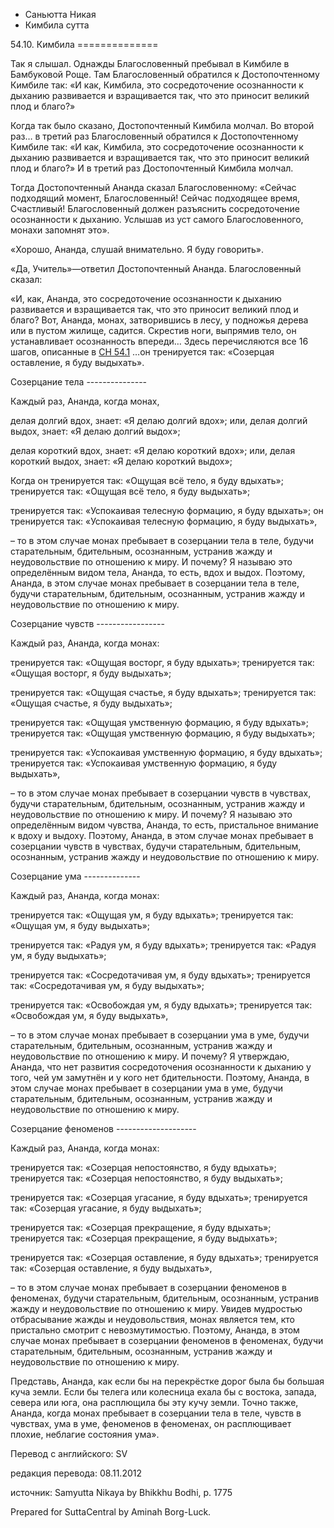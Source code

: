 









* Саньютта Никая
* Кимбила сутта


54\.10\. Кимбила
\=\=\=\=\=\=\=\=\=\=\=\=\=\=



Так я слышал\. Однажды Благословенный пребывал в Кимбиле в Бамбуковой Роще\. Там Благословенный обратился к Достопочтенному Кимбиле так: «И как, Кимбила, это сосредоточение осознанности к дыханию развивается и взращивается так, что это приносит великий плод и благо?»


Когда так было сказано, Достопочтенный Кимбила молчал\. Во второй раз… в третий раз Благословенный обратился к Достопочтенному Кимбиле так: «И как, Кимбила, это сосредоточение осознанности к дыханию развивается и взращивается так, что это приносит великий плод и благо?» И в третий раз Достопочтенный Кимбила молчал\.


Тогда Достопочтенный Ананда сказал Благословенному: «Сейчас подходящий момент, Благословенный\! Сейчас подходящее время, Счастливый\! Благословенный должен разъяснить сосредоточение осознанности к дыханию\. Услышав из уст самого Благословенного, монахи запомнят это»\.


«Хорошо, Ананда, слушай внимательно\. Я буду говорить»\.


«Да, Учитель»—ответил Достопочтенный Ананда\. Благословенный сказал:


«И, как, Ананда, это сосредоточение осознанности к дыханию развивается и взращивается так, что это приносит великий плод и благо? Вот, Ананда, монах, затворившись в лесу, у подножья дерева или в пустом жилище, садится\. Скрестив ноги, выпрямив тело, он устанавливает осознанность впереди… Здесь перечисляются все 16 шагов, описанные в [СН 54\.1](/sn54\.1/ru/sv) …он тренируется так: «Созерцая оставление, я буду выдыхать»\.


Созерцание тела
\-\-\-\-\-\-\-\-\-\-\-\-\-\-\-


Каждый раз, Ананда, когда монах,


делая долгий вдох, знает: «Я делаю долгий вдох»; или, делая долгий выдох, знает: «Я делаю долгий выдох»;


делая короткий вдох, знает: «Я делаю короткий вдох»; или, делая короткий выдох, знает: «Я делаю короткий выдох»;


Когда он тренируется так: «Ощущая всё тело, я буду вдыхать»; тренируется так: «Ощущая всё тело, я буду выдыхать»;


тренируется так: «Успокаивая телесную формацию, я буду вдыхать»; он тренируется так: «Успокаивая телесную формацию, я буду выдыхать»,


– то в этом случае монах пребывает в созерцании тела в теле, будучи старательным, бдительным, осознанным, устранив жажду и неудовольствие по отношению к миру\. И почему? Я называю это определённым видом тела, Ананда, то есть, вдох и выдох\. Поэтому, Ананда, в этом случае монах пребывает в созерцании тела в теле, будучи старательным, бдительным, осознанным, устранив жажду и неудовольствие по отношению к миру\.


Созерцание чувств
\-\-\-\-\-\-\-\-\-\-\-\-\-\-\-\-\-


Каждый раз, Ананда, когда монах:


тренируется так: «Ощущая восторг, я буду вдыхать»; тренируется так: «Ощущая восторг, я буду выдыхать»;


тренируется так: «Ощущая счастье, я буду вдыхать»; тренируется так: «Ощущая счастье, я буду выдыхать»;


тренируется так: «Ощущая умственную формацию, я буду вдыхать»; тренируется так: «Ощущая умственную формацию, я буду выдыхать»;


тренируется так: «Успокаивая умственную формацию, я буду вдыхать»; тренируется так: «Успокаивая умственную формацию, я буду выдыхать»,


– то в этом случае монах пребывает в созерцании чувств в чувствах, будучи старательным, бдительным, осознанным, устранив жажду и неудовольствие по отношению к миру\. И почему? Я называю это определённым видом чувства, Ананда, то есть, пристальное внимание к вдоху и выдоху\. Поэтому, Ананда, в этом случае монах пребывает в созерцании чувств в чувствах, будучи старательным, бдительным, осознанным, устранив жажду и неудовольствие по отношению к миру\.


Созерцание ума
\-\-\-\-\-\-\-\-\-\-\-\-\-\-


Каждый раз, Ананда, когда монах:


тренируется так: «Ощущая ум, я буду вдыхать»; тренируется так: «Ощущая ум, я буду выдыхать»;


тренируется так: «Радуя ум, я буду вдыхать»; тренируется так: «Радуя ум, я буду выдыхать»;


тренируется так: «Сосредотачивая ум, я буду вдыхать»; тренируется так: «Сосредотачивая ум, я буду выдыхать»;


тренируется так: «Освобождая ум, я буду вдыхать»; тренируется так: «Освобождая ум, я буду выдыхать»,


– то в этом случае монах пребывает в созерцании ума в уме, будучи старательным, бдительным, осознанным, устранив жажду и неудовольствие по отношению к миру\. И почему? Я утверждаю, Ананда, что нет развития сосредоточения осознанности к дыханию у того, чей ум замутнён и у кого нет бдительности\. Поэтому, Ананда, в этом случае монах пребывает в созерцании ума в уме, будучи старательным, бдительным, осознанным, устранив жажду и неудовольствие по отношению к миру\.


Созерцание феноменов
\-\-\-\-\-\-\-\-\-\-\-\-\-\-\-\-\-\-\-\-


Каждый раз, Ананда, когда монах:


тренируется так: «Созерцая непостоянство, я буду вдыхать»; тренируется так: «Созерцая непостоянство, я буду выдыхать»;


тренируется так: «Созерцая угасание, я буду вдыхать»; тренируется так: «Созерцая угасание, я буду выдыхать»;


тренируется так: «Созерцая прекращение, я буду вдыхать»; тренируется так: «Созерцая прекращение, я буду выдыхать»;


тренируется так: «Созерцая оставление, я буду вдыхать»; тренируется так: «Созерцая оставление, я буду выдыхать»,


– то в этом случае монах пребывает в созерцании феноменов в феноменах, будучи старательным, бдительным, осознанным, устранив жажду и неудовольствие по отношению к миру\. Увидев мудростью отбрасывание жажды и неудовольствия, монах является тем, кто пристально смотрит с невозмутимостью\. Поэтому, Ананда, в этом случае монах пребывает в созерцании феноменов в феноменах, будучи старательным, бдительным, осознанным, устранив жажду и неудовольствие по отношению к миру\.


Представь, Ананда, как если бы на перекрёстке дорог была бы большая куча земли\. Если бы телега или колесница ехала бы с востока, запада, севера или юга, она расплющила бы эту кучу земли\. Точно также, Ананда, когда монах пребывает в созерцании тела в теле, чувств в чувствах, ума в уме, феноменов в феноменах, он расплющивает плохие, неблагие состояния ума»\.



Перевод с английского: SV


редакция перевода: 08\.11\.2012


источник: Samyutta Nikaya by Bhikkhu Bodhi, p\. 1775


Prepared for SuttaCentral by Aminah Borg\-Luck\.






